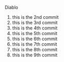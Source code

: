 Diablo

1. this is the 2nd commit
2. this is the 3rd commit
3. this is the 4th commit
4. this is the 5th commit
5. this is the 6th commit
6. this is the 7th commit
7. this is the 8th commit
8. this is the 9th commit

